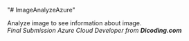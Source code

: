 "# ImageAnalyzeAzure" 

Analyze image to see information about image. <br>
<i> Final Submission Azure Cloud Developer from <b>Dicoding.com</b></i>
